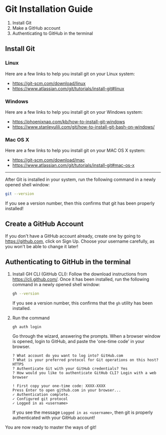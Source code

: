 # Git Installation Guide

1. Install Git
2. Make a GitHub account
3. Authenticating to GitHub in the terminal

## Install Git

### Linux

Here are a few links to help you install git on your Linux system:

- https://git-scm.com/download/linux
- https://www.atlassian.com/git/tutorials/install-git#linux

### Windows

Here are a few links to help you install git on your Windows system:

- https://phoenixnap.com/kb/how-to-install-git-windows
- https://www.stanleyulili.com/git/how-to-install-git-bash-on-windows/

### Mac OS X

Here are a few links to help you install git on your MAC OS X system:

- https://git-scm.com/download/mac
- https://www.atlassian.com/git/tutorials/install-git#mac-os-x

------

After Git is installed in your system, run the following command in a newly opened shell window:

```bash
git --version
```
If you see a version number, then this confirms that git has been properly installed!

## Create a GitHub Account

If you don't have a GitHub account already, create one by going to https://github.com, click on Sign Up. Choose your username carefully, as you won't be able to change it later!

## Authenticating to GitHub in the terminal

1. Install GH CLI (GitHub CLI): Follow the download instructions from https://cli.github.com/. Once it has been installed, run the following command in a newly opened shell window:
   ```bash
   gh --version
   ```
   If you see a version number, this confirms that the `gh` utility has been installed.

2. Run the command
   ```bash
   gh auth login
   ```
   Go through the wizard, answering the prompts. When a browser window is opened, login to GitHub, and paste the 'one-time code' in your browser.
   ```
   ? What account do you want to log into? GitHub.com
   ? What is your preferred protocol for Git operations on this host? HTTPS
   ? Authenticate Git with your GitHub credentials? Yes
   ? How would you like to authenticate GitHub CLI? Login with a web browser

   ! First copy your one-time code: XXXX-XXXX
   Press Enter to open github.com in your browser...
   ✓ Authentication complete.
   ✓ Configured git protocol
   ✓ Logged in as <username>
   ```
   If you see the message `Logged in as <username>`, then git is properly authenticated with your GitHub account!
   
 You are now ready to master the ways of git!
